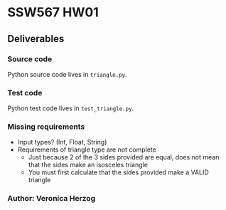 # SSW567 HW01
## Deliverables

### Source code
Python source code lives in `triangle.py`.

### Test code
Python test code lives in `test_triangle.py`.

### Missing requirements
* Input types? (Int, Float, String)
* Requirements of triangle type are not complete
  * Just because 2 of the 3 sides provided are equal, does not mean that the sides make an isosceles triangle
  * You must first calculate that the sides provided make a VALID triangle


### Author: Veronica Herzog
